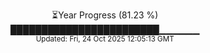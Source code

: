 <p align="center">
⏳Year Progress (81.23 %)<br>
████████████████████████▁▁▁▁▁▁ <br>
<sub>Updated: Fri, 24 Oct 2025 12:05:13 GMT</sub>
</p>

